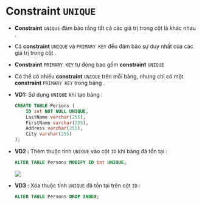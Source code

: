 # Constraint `UNIQUE`
- **Constraint** `UNIQUE` đảm bảo rằng tất cả các giá trị trong cột là khác nhau .
- Cả **constraint** `UNIQUE` và `PRIMARY KEY` đều đảm bảo sự duy nhất của các giá trị trong cột .
- **Constraint** `PRIMARY KEY` tự động bao gồm **constraint** `UNIQUE`
- Có thể có nhiều **constraint** `UNIQUE` trên mỗi bảng, nhưng chỉ có một **constraint** `PRIMARY KEY` trong bảng .
- **VD1:** Sử dụng `UNIQUE` khi tạo bảng :
    ```sql
    CREATE TABLE Persons (
        ID int NOT NULL UNIQUE,
        LastName varchar(255),
        FirstName varchar(255),
        Address varchar(255),
        City varchar(255)
    );
    ```
- **VD2 :** Thêm thuộc tính `UNIQUE` vào cột `ID` khi bảng đã tồn tại :
    ```sql
    ALTER TABLE Persons MODIFY ID int UNIQUE;
    ```
    <img src=https://i.imgur.com/umsTMi8.png>

- **VD3 :** Xóa thuộc tính `UNIQUE` đã tồn tại trên cột `ID` :
    ```sql
    ALTER TABLE Persons DROP INDEX;
    ```
